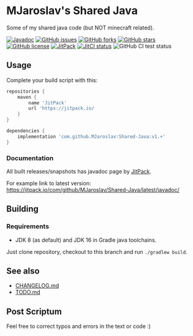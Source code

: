 # MJaroslav's Shared Java

Some of my shared java code (but NOT minecraft related).

[![Javadoc](https://img.shields.io/badge/JavaDoc-Online-green)](https://jitpack.io/com/github/MJaroslav/Shared-Java/latest/javadoc/)
[![GitHub issues](https://img.shields.io/github/issues/MJaroslav/Shared-Java)](https://github.com/MJaroslav/Shared-Java/issues "GitHub issues")
[![GitHub forks](https://img.shields.io/github/forks/MJaroslav/Shared-Java?style=flat)](https://github.com/MJaroslav/Shared-Java/network "GitHub forks")
[![GitHub stars](https://img.shields.io/github/stars/MJaroslav/Shared-Java?style=flat)](https://github.com/MJaroslav/Shared-Java/stargazers "GitHub stars")
[![GitHub license](https://img.shields.io/github/license/MJaroslav/Shared-Java)](https://github.com/MJaroslav/Shared-Java/blob/master/LICENSE "Open license")
[![JitPack](https://jitpack.io/v/MJaroslav/Shared-Java.svg)](https://jitpack.io/#MJaroslav/Shared-Java "JitPack")
[![JitCI status](https://jitci.com/gh/MJaroslav/Shared-Java/svg)](https://jitci.com/gh/MJaroslav/Shared-Java "JitCI")
![GitHub CI test status](https://github.com/MJaroslav/Shared-Java/actions/workflows/ci-test.yml/badge.svg)

## Usage

Complete your build script with this:

```groovy
repositories {
    maven {
        name 'JitPack'
        url 'https://jitpack.io/
    }
}

dependencies {
    implementation 'com.github.MJaroslav:Shared-Java:v1.+'
}
```

### Documentation

All built releases/snapshots has javadoc page by [JitPack](https://jitpack.io).

For example link to latest version: https://jitpack.io/com/github/MJaroslav/Shared-Java/latest/javadoc/

## Building

### Requirements

- JDK 8 (as default) and JDK 16 in Gradle java toolchains.

Just clone repository, checkout to this branch and run `./gradlew build`.

## See also

- [CHANGELOG.md](CHANGELOG.md)
- [TODO.md](TODO.md)

## Post Scriptum

Feel free to correct typos and errors in the text or code :)
